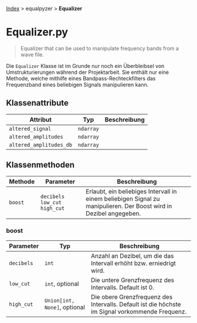 [Index](../../index.md) > equalpyzer > **Equalizer**

# Equalizer.py

> Equalizer that can be used to manipulate frequency bands from a wave file.

Die `Equalizer` Klasse ist im Grunde nur noch ein Überbleibsel von Umstrukturierungen während der Projektarbeit. Sie
enthält nur eine Methode, welche mithilfe eines Bandpass-Rechteckfilters das Frequenzband eines beliebigen Signals
manipulieren kann.

## Klassenattribute

| Attribut | Typ | Beschreibung |
| ------ | ------ | ------ |
| `altered_signal` | `ndarray` |  |
| `altered_amplitudes` | `ndarray` |  |
| `altered_amplitudes_db` | `ndarray` |  |

## Klassenmethoden

| Methode | Parameter | Beschreibung |
| ------ | ------ | ------ |
| `boost` | `decibels` `low_cut` `high_cut` | Erlaubt, ein beliebiges Intervall in einem beliebigen Signal zu manipulieren. Der Boost wird in Dezibel angegeben. |

### boost

| Parameter | Typ | Beschreibung |
| ------ | ------ | ------ |
| `decibels` | `int` | Anzahl an Dezibel, um die das Intervall erhöht bzw. erniedrigt wird. |
| `low_cut` | `int`, optional | Die untere Grenzfrequenz des Intervalls. Default ist 0. |
| `high_cut` | `Union[int, None]`, optional | Die obere Grenzfrequenz des Intervalls. Default ist die höchste im Signal vorkommende Frequenz. |
